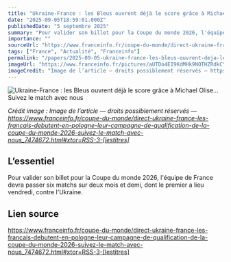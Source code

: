 ```yaml
---
title: "Ukraine-France : les Bleus ouvrent déjà le score grâce à Michael Olise... Suivez le match avec nous"
date: "2025-09-05T18:59:01.000Z"
publishedDate: "5 septembre 2025"
summary: "Pour valider son billet pour la Coupe du monde 2026, l'équipe de France devra passer six matchs sur deux mois et demi, dont le premier a lieu vendredi, contre l'Ukraine."
importance: ""
sourceUrl: "https://www.franceinfo.fr/coupe-du-monde/direct-ukraine-france-les-francais-debutent-en-pologne-leur-campagne-de-qualification-de-la-coupe-du-monde-2026-suivez-le-match-avec-nous_7474672.html#xtor=RSS-3-[lestitres]"
tags: ["France", "Actualité", "Franceinfo"]
permalink: "/papers/2025-09-05-ukraine-france-les-bleus-ouvrent-deja-le-score-grace-a-michael-olise-suivez-le-match-avec-nous"
imageUrl: "https://www.franceinfo.fr/pictures/aUTDo4EI9KdMHk9NOTHZRdkCYvM/0x0:4413x2481/1500x843/2025/09/05/000-73kg4z9-68bb32b47c26a141186033.jpg"
imageCredit: "Image de l’article — droits possiblement réservés — https://www.franceinfo.fr/coupe-du-monde/direct-ukraine-france-les-francais-debutent-en-pologne-leur-campagne-de-qualification-de-la-coupe-du-monde-2026-suivez-le-match-avec-nous_7474672.html#xtor=RSS-3-[lestitres]"
---
```


![Ukraine-France : les Bleus ouvrent déjà le score grâce à Michael Olise... Suivez le match avec nous](https://www.franceinfo.fr/pictures/aUTDo4EI9KdMHk9NOTHZRdkCYvM/0x0:4413x2481/1500x843/2025/09/05/000-73kg4z9-68bb32b47c26a141186033.jpg)

*Crédit image : Image de l’article — droits possiblement réservés — https://www.franceinfo.fr/coupe-du-monde/direct-ukraine-france-les-francais-debutent-en-pologne-leur-campagne-de-qualification-de-la-coupe-du-monde-2026-suivez-le-match-avec-nous_7474672.html#xtor=RSS-3-[lestitres]*

## L’essentiel

Pour valider son billet pour la Coupe du monde 2026, l'équipe de France devra passer six matchs sur deux mois et demi, dont le premier a lieu vendredi, contre l'Ukraine.

## Lien source

https://www.franceinfo.fr/coupe-du-monde/direct-ukraine-france-les-francais-debutent-en-pologne-leur-campagne-de-qualification-de-la-coupe-du-monde-2026-suivez-le-match-avec-nous_7474672.html#xtor=RSS-3-[lestitres]

